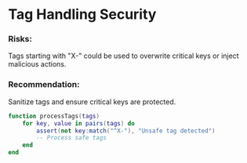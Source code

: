 # Tag Handling Security

### Risks:

Tags starting with "X-" could be used to overwrite critical keys or inject malicious actions.

### Recommendation:

Sanitize tags and ensure critical keys are protected.

```lua
function processTags(tags)
    for key, value in pairs(tags) do
        assert(not key:match("^X-"), "Unsafe tag detected")
        -- Process safe tags
    end
end
```